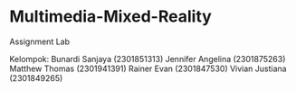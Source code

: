 # Multimedia-Mixed-Reality

Assignment Lab

Kelompok:
Bunardi Sanjaya (2301851313)
Jennifer Angelina (2301875263)
Matthew Thomas (2301941391)
Rainer Evan (2301847530)
Vivian Justiana (2301849265)
